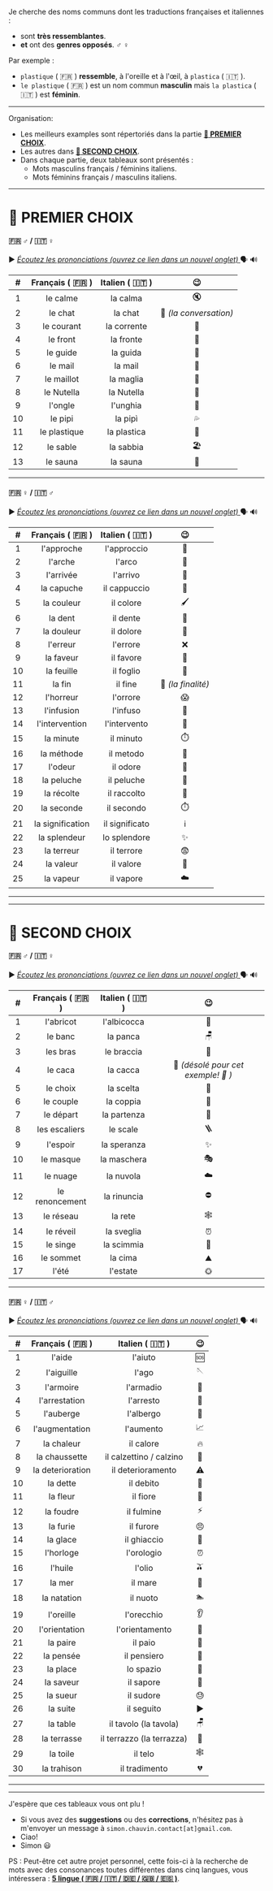 Je cherche des noms communs dont les traductions françaises et italiennes :
- sont **très ressemblantes**.
- **et** ont des **genres opposés**. :male_sign: :female_sign:

Par exemple :
- `plastique` ( :fr: ) **ressemble**, à l'oreille et à l'œil, à `plastica` ( :it: ).
- `le plastique` ( :fr: ) est un nom commun **masculin** mais `la plastica` ( :it: ) est **féminin**.

---

Organisation:
- Les meilleurs examples sont répertoriés dans la partie **[ :1st_place_medal: PREMIER CHOIX](#1st_place_medal-premier-choix)**.
- Les autres dans **[ :2nd_place_medal: SECOND CHOIX](#2nd_place_medal-second-choix)**.
- Dans chaque partie, deux tableaux sont présentés :
  - Mots masculins français / féminins italiens.
  - Mots féminins français / masculins italiens.

---

# :1st_place_medal: PREMIER CHOIX

#### :fr: :male_sign: / :it: :female_sign:

:arrow_forward: [ _Écoutez les prononciations (ouvrez ce lien dans un nouvel onglet)_ ](https://drive.google.com/file/d/139KW9ru4Fcga4WGgYVO7ffmBMN9cu5-2/view?usp=sharing) :speaking_head: :loud_sound:

|  #  |  Français ( :fr: )  |  Italien ( :it: )  |                :wink:                |
|:---:|:-------------------:|:------------------:|:------------------------------------:|
|  1  |      le calme       |      la calma      |                :mute:                |
|  2  |       le chat       |      la chat       | :speech_balloon: _(la conversation)_ |
|  3  |     le courant      |    la corrente     |               :ocean:                |
|  4  |      le front       |     la fronte      |       :face_with_head_bandage:       |
|  5  |      le guide       |      la guida      |              :compass:               |
|  6  |       le mail       |      la mail       |               :email:                |
|  7  |     le maillot      |     la maglia      |               :shirt:                |
|  8  |     le Nutella      |     la Nutella     |           :chocolate_bar:            |
|  9  |       l'ongle       |      l'unghia      |             :nail_care:              |
| 10  |       le pipi       |      la pipì       |            :sweat_drops:             |
| 11  |    le plastique     |    la plastica     |           :lotion_bottle:            |
| 12  |      le sable       |     la sabbia      |           :beach_umbrella:           |
| 13  |      le sauna       |      la sauna      |              :hot_face:              |

---

#### :fr: :female_sign: / :it: :male_sign:

:arrow_forward: [ _Écoutez les prononciations (ouvrez ce lien dans un nouvel onglet)_ ](https://drive.google.com/file/d/1pCG3QjQz16iGJ0AkhereLBoaU8T2Md0u/view?usp=sharing) :speaking_head: :loud_sound:

|  #  |  Français ( :fr: )  |  Italien ( :it: )  |          :wink:          |
|:---:|:-------------------:|:------------------:|:------------------------:|
|  1  |     l'approche      |    l'approccio     |       :footprints:       |
|  2  |       l'arche       |       l'arco       |        :rainbow:         |
|  3  |      l'arrivée      |      l'arrivo      |     :checkered_flag:     |
|  4  |     la capuche      |    il cappuccio    |  :woman_with_headscarf:  |
|  5  |     la couleur      |     il colore      |       :paintbrush:       |
|  6  |       la dent       |      il dente      |         :tooth:          |
|  7  |     la douleur      |     il dolore      | :face_with_head_bandage: |
|  8  |      l'erreur       |      l'errore      |           :x:            |
|  9  |      la faveur      |     il favore      |       :handshake:        |
| 10  |     la feuille      |     il foglio      |     :page_facing_up:     |
| 11  |       la fin        |      il fine       |  :dart: _(la finalité)_  |
| 12  |      l'horreur      |      l'orrore      |         :scream:         |
| 13  |     l'infusion      |      l'infuso      |          :tea:           |
| 14  |   l'intervention    |    l'intervento    |        :hospital:        |
| 15  |      la minute      |     il minuto      |       :stopwatch:        |
| 16  |     la méthode      |     il metodo      |          :memo:          |
| 17  |       l'odeur       |      il odore      |          :nose:          |
| 18  |     la peluche      |     il peluche     |       :teddy_bear:       |
| 19  |     la récolte      |    il raccolto     |      :ear_of_rice:       |
| 20  |     la seconde      |     il secondo     |       :stopwatch:        |
| 21  |  la signification   |   il significato   |   :information_source:   |
| 22  |    la splendeur     |    lo splendore    |        :sparkles:        |
| 23  |     la terreur      |     il terrore     |        :fearful:         |
| 24  |      la valeur      |     il valore      |          :gem:           |
| 25  |      la vapeur      |     il vapore      |         :cloud:          |

---
---

# :2nd_place_medal: SECOND CHOIX

#### :fr: :male_sign: / :it: :female_sign:

:arrow_forward: [ _Écoutez les prononciations (ouvrez ce lien dans un nouvel onglet)_ ](https://drive.google.com/file/d/1f_2OW-AWYdrr_osAJ_PLxEOs0Nsn_Cnw/view?usp=sharing) :speaking_head: :loud_sound:

|  #  |  Français ( :fr: )  |  Italien ( :it: )  |                      :wink:                      |
|:---:|:-------------------:|:------------------:|:------------------------------------------------:|
|  1  |      l'abricot      |    l'albicocca     |                     :peach:                      |
|  2  |       le banc       |      la panca      |                     :chair:                      |
|  3  |      les bras       |     le braccia     |                     :muscle:                     |
|  4  |       le caca       |      la cacca      | :poop: _(désolé pour cet exemple! :grimacing: )_ |
|  5  |      le choix       |     la scelta      |                    :thinking:                    |
|  6  |      le couple      |     la coppia      |                     :couple:                     |
|  7  |      le départ      |    la partenza     |                 :checkered_flag:                 |
|  8  |    les escaliers    |      le scale      |                     :ladder:                     |
|  9  |      l'espoir       |    la speranza     |                    :sparkles:                    |
| 10  |      le masque      |    la maschera     |                :performing_arts:                 |
| 11  |      le nuage       |     la nuvola      |                     :cloud:                      |
| 12  |   le renoncement    |    la rinuncia     |                    :no_entry:                    |
| 13  |      le réseau      |      la rete       |                   :spider_web:                   |
| 14  |      le réveil      |     la sveglia     |                  :alarm_clock:                   |
| 15  |      le singe       |     la scimmia     |                     :monkey:                     |
| 16  |      le sommet      |      la cima       |                    :mountain:                    |
| 17  |        l'été        |      l'estate      |                 :sun_with_face:                  |

---

#### :fr: :female_sign: / :it: :male_sign:

:arrow_forward: [ _Écoutez les prononciations (ouvrez ce lien dans un nouvel onglet)_ ](https://drive.google.com/file/d/1kuS1eHsCb3CLxdzTHm40otmDYmtGFq0p/view?usp=sharing) :speaking_head: :loud_sound:

|  #  |  Français ( :fr: )  |     Italien ( :it: )      |           :wink:           |
|:---:|:-------------------:|:-------------------------:|:--------------------------:|
|  1  |       l'aide        |          l'aiuto          |           :sos:            |
|  2  |     l'aiguille      |           l'ago           |      :sewing_needle:       |
|  3  |      l'armoire      |         l'armadio         |           :door:           |
|  4  |    l'arrestation    |         l'arresto         |        :police_car:        |
|  5  |      l'auberge      |         l'albergo         |          :hotel:           |
|  6  |   l'augmentation    |         l'aumento         | :chart_with_upwards_trend: |
|  7  |     la chaleur      |         il calore         |           :fire:           |
|  8  |    la chaussette    |  il calzettino / calzino  |          :socks:           |
|  9  |  la deterioration   |     il deterioramento     |         :warning:          |
| 10  |      la dette       |         il debito         |     :money_with_wings:     |
| 11  |      la fleur       |         il fiore          |          :tulip:           |
| 12  |      la foudre      |        il fulmine         |           :zap:            |
| 13  |      la furie       |         il furore         |          :angry:           |
| 14  |      la glace       |        il ghiaccio        |         :ice_cube:         |
| 15  |      l'horloge      |        l'orologio         |       :alarm_clock:        |
| 16  |       l'huile       |          l'olio           |          :olive:           |
| 17  |       la mer        |          il mare          |          :ocean:           |
| 18  |     la natation     |         il nuoto          |         :swimmer:          |
| 19  |      l'oreille      |        l'orecchio         |           :ear:            |
| 20  |    l'orientation    |      l'orientamento       |         :compass:          |
| 21  |      la paire       |          il paio          |           :shoe:           |
| 22  |      la pensée      |        il pensiero        |     :thought_balloon:      |
| 23  |      la place       |         lo spazio         |      :space_invader:       |
| 24  |      la saveur      |         il sapore         |          :tongue:          |
| 25  |      la sueur       |         il sudore         |          :sweat:           |
| 26  |      la suite       |        il seguito         |      :arrow_forward:       |
| 27  |      la table       |   il tavolo (la tavola)   |          :chair:           |
| 28  |     la terrasse     | il terrazzo (la terrazza) |    :house_with_garden:     |
| 29  |      la toile       |          il telo          |        :spider_web:        |
| 30  |     la trahison     |       il tradimento       |       :broken_heart:       |

---
---

J'espère que ces tableaux vous ont plu !
- Si vous avez des **suggestions** ou des **corrections**, n'hésitez pas à m'envoyer un message à `simon.chauvin.contact[at]gmail.com`.
- Ciao!
- Simon :smiley:

PS : Peut-être cet autre projet personnel, cette fois-ci à la recherche de mots avec des consonances toutes différentes dans cinq langues, vous intéressera : **[5 lingue ( :fr: / :it: / :de: / :uk: / :es: )](https://github.com/chauvinSimon/lingue/blob/master/README.md)**.